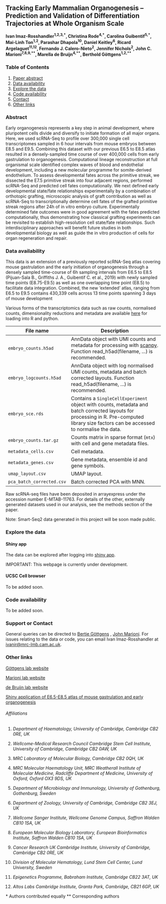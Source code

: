 ## Tracking Early Mammalian Organogenesis – Prediction and Validation of Differentiation Trajectories at Whole Organism Scale


**Ivan Imaz-Rosshandler<sup>1,2,3,\*</sup>, Christina Rode<sup>4,\*</sup>, Carolina Guibentif<sup>5,\*</sup>, Mai-Linh Ton<sup>1,2</sup>, Parashar Dhapola<sup>10</sup>, Daniel Keitley<sup>6</sup>, Ricard Argelaguet<sup>11,12</sup>, Fernando J. Calero-Nieto<sup>2</sup>, Jennifer Nichols<sup>2</sup>, John C. Marioni<sup>7,8,9,\*\*</sup>, Marella de Bruijn<sup>4,\*\*</sup>, Berthold Göttgens<sup>1,2,\*\*</sup>**

### Table of Contents

1. [Paper abstract](#Abstract)
2. [Data availability](#data)
3. [Explore the data](#explore)
4. [Code availability](#code)
5. [Contact](#contact)
6. [Other links](#links)

   

### Abstract

Early organogenesis represents a key step in animal development, where pluripotent cells divide and diversify to initiate formation of all major organs. Here, we used scRNA-Seq to profile over 300,000 single cell transcriptomes sampled in 6 hour intervals from mouse embryos between E8.5 and E9.5. Combining this dataset with our previous E6.5 to E8.5 atlas resulted in a densely-sampled time course of over 400,000 cells from early gastrulation to organogenesis. Computational lineage reconstruction at full organismal scale identified complex waves of blood and endothelial development, including a new molecular programme for somite-derived endothelium. To assess developmental fates across the primitive streak, we dissected the E7.5 primitive streak into four adjacent regions, performed scRNA-Seq and predicted cell fates computationally. We next defined early developmental state/fate relationships experimentally by a combination of orthotopic grafting, microscopic analysis of graft contribution as well as scRNA-Seq to transcriptionally determine cell fates of the grafted primitive streak regions after 24h of in vitro embryo culture. Experimentally determined fate outcomes were in good agreement with the fates predicted computationally, thus demonstrating how classical grafting experiments can be revisited to establish high-resolution cell state/fate relationships. Such interdisciplinary approaches will benefit future studies in both developmental biology as well as guide the in vitro  production of cells for organ regeneration and repair.

### Data availability<a name="data" />

This data is an extension of a previously reported scRNA-Seq atlas covering mouse gastrulation and the early initiation of organogenesis through a densely sampled time-course of 6h sampling intervals from E6.5 to E8.5 (Pijuan-Sala B., Griffiths J. A., Guibentif C. et al., 2019) with newly sampled time points (E8.75-E9.5) as well as one overlapping time point (E8.5) to facilitate data integration. Combined, the new ‘extended’ atlas, ranging from E6.5 to E9.5 contains 430,339 cells across 13 time points spanning 3 days of mouse development 

Various forms of the transcriptomics data such as raw counts, normalised counts, dimensionality reductions and metadata are available [here](https://cloud.mrc-lmb.cam.ac.uk/s/yxq7FRtYsLyF3jQ) for loading into R and python. 


| File name                                                    | Description                                                  |
| ------------------------------------------------------------ | ------------------------------------------------------------ |
| `embryo_counts.h5ad`                                                | AnnData object with UMI counts and metadata for processing with [scanpy](https://scanpy.readthedocs.io/en/stable/index.html). Function read\_h5ad(filename, ...) is recommended. |
| `embryo_logcounts.h5ad`                                                  | AnnData object with log normalised UMI counts, metadata and batch corrected layouts. Function read\_h5ad(filename, ...) is recommended. |
| `embryo_sce.rds`                                                  | Contains a `SingleCellExperiment` object with counts, metadata and batch corrected layouts for processing in R. Pre-computed library size factors can be accessed to normalise the data. |
| `embryo_counts.tar.gz`                                               | Counts matrix in sparse format (`mtx`) with cell and gene metadata files. |
| `metadata_cells.csv`                                               | Cell metadata. |
| `metadata_genes.csv`                                               | Gene metadata, ensemble id and gene symbols. |
| `umap_layout.csv`                                               | UMAP layout. |
| `pca_batch_corrected.csv`                                               | Batch corrected PCA with MNN. |

Raw scRNA-seq files have been deposited in arrayexpress under the accession number E-MTAB-11763. For details of the other, externally generated datasets used in our analysis, see the methods section of the paper. 

Note: Smart-Seq2 data generated in this project will be soon made public.

### Explore the data<a name="explore" />

#### Shiny app 

The data can be explored after logging into [shiny app](http://extendedmouseatlas.com/).
 
IMPORTANT: This webpage is currently under development.

#### UCSC Cell browser

To be added soon. 

### Code availability<a name="code" />

To be added soon.


### Support or Contact<a name="contact" />

General queries can be directed to [Bertie Göttgens](mailto:bg200@cam.ac.uk) , [John Marioni](mailto:marioni@ebi.ac.uk). For issues relating to the data or code, you can email Ivan Imaz-Rosshandler at [ivanir@mrc-lmb.cam.ac.uk](mailto:ivanir@mrc-lmb.cam.ac.uk).


### Other links<a name="links" />

[Göttgens lab website](https://www.stemcells.cam.ac.uk/people/pi/gottgens)

[Marioni lab website](https://www.ebi.ac.uk/research-beta/marioni/)

[de Bruijn lab website](https://www.imm.ox.ac.uk/research/research-groups/de-bruijn-group-developmental-haematopoiesis)

[Shiny application of E6.5-E8.5 atlas of mouse gastrulation and early organogenesis](https://marionilab.cruk.cam.ac.uk/MouseGastrulation2018/)


###### Affiliations

1. *Department of Haematology, University of Cambridge, Cambridge CB2 0RE, UK*

2. *Wellcome-Medical Research Council Cambridge Stem Cell Institute, University of Cambridge, Cambridge CB2 0AW, UK*

3. *MRC Laboratory of Molecular Biology, Cambridge CB2 0QH, UK*

4. *MRC Molecular Haematology Unit, MRC Weatherall Institute of Molecular Medicine, Radcliffe Department of Medicine, University of Oxford, Oxford OX3 9DS, UK*

5. *Department of Microbiology and Immunology, University of Gothenburg, Gothenburg, Sweden*

6. *Department of Zoology, University of Cambridge, Cambridge CB2 3EJ, UK*

7. *Wellcome Sanger Institute, Wellcome Genome Campus, Saffron Walden CB10 1SA, UK*

8. *European Molecular Biology Laboratory, European Bioinformatics Institute, Saffron Walden CB10 1SA, UK*

9. *Cancer Research UK Cambridge Institute, University of Cambridge, Cambridge CB2 0RE, UK*

10. *Division of Molecular Hematology, Lund Stem Cell Center, Lund University, Sweden*

11. *Epigenetics Programme, Babraham Institute, Cambridge CB22 3AT, UK*

12. *Altos Labs Cambridge Institute, Granta Park, Cambridge, CB21 6GP, UK*


\* Authors contributed equally
\*\* Corresponding authors
   
